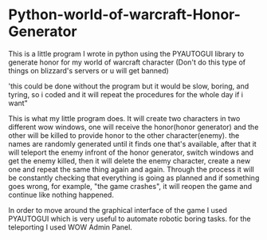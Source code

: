 # Python-world-of-warcraft-Honor-Generator
This is a little program I wrote in python using the PYAUTOGUI library to generate honor for my world of warcraft character 
(Don't do this type of things on blizzard's servers or u will get banned)

'this could be done without the program but it would be slow, boring, and tyring, so i coded and it will repeat the procedures for the whole day if i want"

This is what my little program does.
It will create two characters in two different wow windows, one will receive the honor(honor generator) and the other will be 
killed to provide honor to the other character(enemy). the names are randomly generated until it finds one that's available,
after that it will teleport the enemy infront of the honor generator, switch windows and get the enemy killed, then it will 
delete the enemy character, create a new one and repeat the same thing again and again. Through the process it will be constantly 
checking that everything is going as planned and if something goes wrong, for example, "the game crashes", it will reopen the game
and continue like nothing happened.

In order to move around the graphical interface of the game I used
PYAUTOGUI which is very useful to automate robotic boring tasks.
for the teleporting I used WOW Admin Panel. 
